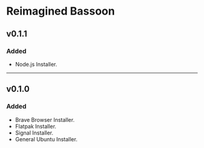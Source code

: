 # Reimagined Bassoon

## v0.1.1

### Added

- Node.js Installer.

---

## v0.1.0

### Added

- Brave Browser Installer.
- Flatpak Installer.
- Signal Installer.
- General Ubuntu Installer.
